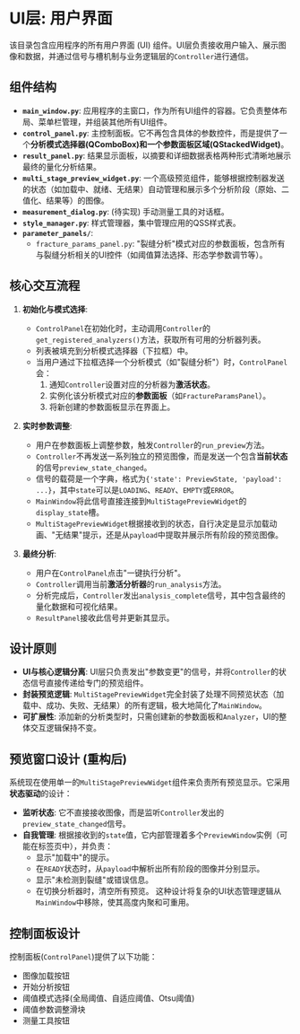 # UI层: 用户界面

该目录包含应用程序的所有用户界面 (UI) 组件。UI层负责接收用户输入、展示图像和数据，并通过信号与槽机制与业务逻辑层的`Controller`进行通信。

## 组件结构

-   **`main_window.py`**: 应用程序的主窗口，作为所有UI组件的容器。它负责整体布局、菜单栏管理，并组装其他所有UI组件。
-   **`control_panel.py`**: 主控制面板。它不再包含具体的参数控件，而是提供了一个**分析模式选择器(QComboBox)**和一个**参数面板区域(QStackedWidget)**。
-   **`result_panel.py`**: 结果显示面板，以摘要和详细数据表格两种形式清晰地展示最终的量化分析结果。
-   **`multi_stage_preview_widget.py`**: 一个高级预览组件，能够根据控制器发送的状态（如加载中、就绪、无结果）自动管理和展示多个分析阶段（原始、二值化、结果等）的图像。
-   **`measurement_dialog.py`**: (待实现) 手动测量工具的对话框。
-   **`style_manager.py`**: 样式管理器，集中管理应用的QSS样式表。
-   **`parameter_panels/`**:
    -   `fracture_params_panel.py`: "裂缝分析"模式对应的参数面板，包含所有与裂缝分析相关的UI控件（如阈值算法选择、形态学参数调节等）。

## 核心交互流程

1.  **初始化与模式选择**:
    -   `ControlPanel`在初始化时，主动调用`Controller`的`get_registered_analyzers()`方法，获取所有可用的分析器列表。
    -   列表被填充到分析模式选择器（下拉框）中。
    -   当用户通过下拉框选择一个分析模式（如"裂缝分析"）时，`ControlPanel`会：
        1.  通知`Controller`设置对应的分析器为**激活状态**。
        2.  实例化该分析模式对应的**参数面板**（如`FractureParamsPanel`）。
        3.  将新创建的参数面板显示在界面上。

2.  **实时参数调整**:
    -   用户在参数面板上调整参数，触发`Controller`的`run_preview`方法。
    -   `Controller`不再发送一系列独立的预览图像，而是发送一个包含**当前状态**的信号`preview_state_changed`。
    -   信号的载荷是一个字典，格式为`{'state': PreviewState, 'payload': ...}`，其中`state`可以是`LOADING`、`READY`、`EMPTY`或`ERROR`。
    -   `MainWindow`将此信号直接连接到`MultiStagePreviewWidget`的`display_state`槽。
    -   `MultiStagePreviewWidget`根据接收到的状态，自行决定是显示加载动画、"无结果"提示，还是从`payload`中提取并展示所有阶段的预览图像。

3.  **最终分析**:
    -   用户在`ControlPanel`点击"一键执行分析"。
    -   `Controller`调用当前**激活分析器**的`run_analysis`方法。
    -   分析完成后，`Controller`发出`analysis_complete`信号，其中包含最终的量化数据和可视化结果。
    -   `ResultPanel`接收此信号并更新其显示。

## 设计原则

-   **UI与核心逻辑分离**: UI层只负责发出"参数变更"的信号，并将`Controller`的状态信号直接传递给专门的预览组件。
-   **封装预览逻辑**: `MultiStagePreviewWidget`完全封装了处理不同预览状态（加载中、成功、失败、无结果）的所有逻辑，极大地简化了`MainWindow`。
-   **可扩展性**: 添加新的分析类型时，只需创建新的参数面板和`Analyzer`，UI的整体交互逻辑保持不变。

## 预览窗口设计 (重构后)

系统现在使用单一的`MultiStagePreviewWidget`组件来负责所有预览显示。它采用**状态驱动**的设计：
-   **监听状态**: 它不直接接收图像，而是监听`Controller`发出的`preview_state_changed`信号。
-   **自我管理**: 根据接收到的`state`值，它内部管理着多个`PreviewWindow`实例（可能在标签页中），并负责：
    -   显示"加载中"的提示。
    -   在`READY`状态时，从`payload`中解析出所有阶段的图像并分别显示。
    -   显示"未检测到裂缝"或错误信息。
    -   在切换分析器时，清空所有预览。
这种设计将复杂的UI状态管理逻辑从`MainWindow`中移除，使其高度内聚和可重用。

## 控制面板设计

控制面板(`ControlPanel`)提供了以下功能：
- 图像加载按钮
- 开始分析按钮
- 阈值模式选择(全局阈值、自适应阈值、Otsu阈值)
- 阈值参数调整滑块
- 测量工具按钮 